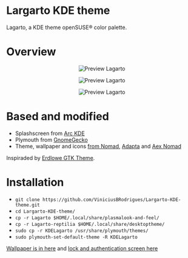 # Largarto KDE theme
Lagarto, a KDE theme openSUSE® color palette. 

# Overview
<p align="center">
  <img src="https://s10.postimg.org/dvqid79sp/splash.png" alt="Preview Lagarto"/>
</p>

<p align="center">
  <img src="https://s10.postimg.org/e9ruchwdl/Screenshot_Lagarto1.png" alt="Preview Lagarto"/>
</p>

<p align="center">
  <img src="https://s10.postimg.org/aq5wmp1dl/Screenshot_Lagarto2.png" alt="Preview Lagarto"/>
</p>

# Based and modified
- Splashscreen from [Arc KDE](https://github.com/PapirusDevelopmentTeam/arc-kde)
- Plymouth from [GnomeGecko](https://plus.google.com/u/0/111682190684743279128/posts/6UjfioLwYeh?cfem=1)
- Theme, wallpaper and icons [from Nomad](https://github.com/nomad-desktop/nomad-plasma-look-and-feel), [Adapta](https://github.com/adapta-project) and [Aex Nomad](https://github.com/Madkita/Plasma-Themes/tree/master/Aex%20Nomad)

Inspiraded by [Erdlowe GTK Theme](https://github.com/DarthWound/erdlowe-gtk-theme).

# Installation

- ```git clone https://github.com/ViniciusBRodrigues/Largarto-KDE-theme.git```
- ```cd Largarto-KDE-theme/```
- ```cp -r Lagarto $HOME/.local/share/plasmalook-and-feel/```
- ```cp -r Lagarto-reptilia $HOME/.local/share/desktoptheme/```
- ```sudo cp -r KDELagarto /usr/share/plymouth/themes/```
- ```sudo plymouth-set-default-theme -R KDELagarto```

[Wallpaper is in here](https://github.com/ViniciusBRodrigues/Largarto-KDE-theme/blob/master/wallpaper.png) and [lock and authentication screen here](https://github.com/ViniciusBRodrigues/Largarto-KDE-theme/blob/master/lockscreen.png)

